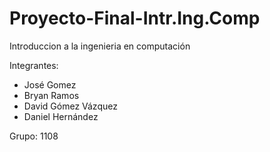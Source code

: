 # Proyecto-Final-Intr.Ing.Comp

Introduccion a la ingenieria en computación

Integrantes:
* José Gomez
* Bryan Ramos
* David Gómez Vázquez
* Daniel Hernández

Grupo: 1108